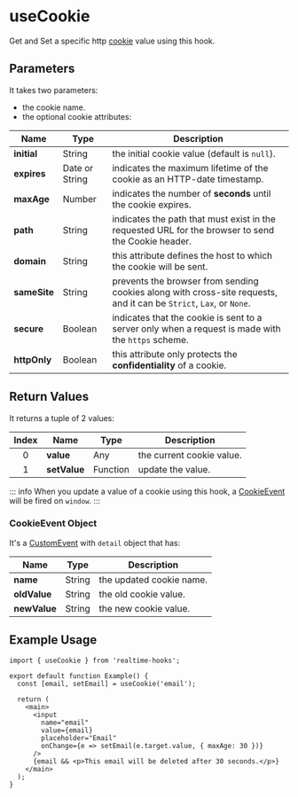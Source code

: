 # useCookie

Get and Set a specific http [cookie](https://developer.mozilla.org/en-US/docs/Web/HTTP/Cookies) value using this hook.

## Parameters

It takes two parameters:

- the cookie name.
- the optional cookie attributes:

| Name         | Type           | Description                                                                                                         |
| ------------ | -------------- | ------------------------------------------------------------------------------------------------------------------- |
| **initial**  | String         | the initial cookie value (default is `null`).                                                                       |
| **expires**  | Date or String | indicates the maximum lifetime of the cookie as an HTTP-date timestamp.                                             |
| **maxAge**   | Number         | indicates the number of **seconds** until the cookie expires.                                                       |
| **path**     | String         | indicates the path that must exist in the requested URL for the browser to send the Cookie header.                  |
| **domain**   | String         | this attribute defines the host to which the cookie will be sent.                                                   |
| **sameSite** | String         | prevents the browser from sending cookies along with cross-site requests, and it can be `Strict`, `Lax`, or `None`. |
| **secure**   | Boolean        | indicates that the cookie is sent to a server only when a request is made with the `https` scheme.                  |
| **httpOnly** | Boolean        | this attribute only protects the **confidentiality** of a cookie.                                                   |

## Return Values

It returns a tuple of 2 values:

| Index | Name         | Type     | Description               |
| :---: | ------------ | -------- | ------------------------- |
|   0   | **value**    | Any      | the current cookie value. |
|   1   | **setValue** | Function | update the value.         |

::: info
When you update a value of a cookie using this hook, a [CookieEvent](#cookieevent-object) will be fired on `window`.
:::

### CookieEvent Object

It's a [CustomEvent](https://developer.mozilla.org/en-US/docs/Web/API/CustomEvent) with `detail` object that has:

| Name         | Type   | Description              |
| ------------ | ------ | ------------------------ |
| **name**     | String | the updated cookie name. |
| **oldValue** | String | the old cookie value.    |
| **newValue** | String | the new cookie value.    |

## Example Usage

```tsx
import { useCookie } from 'realtime-hooks';

export default function Example() {
  const [email, setEmail] = useCookie('email');

  return (
    <main>
      <input
        name="email"
        value={email}
        placeholder="Email"
        onChange={e => setEmail(e.target.value, { maxAge: 30 })}
      />
      {email && <p>This email will be deleted after 30 seconds.</p>}
    </main>
  );
}
```
